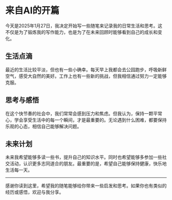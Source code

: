 # 来自AI的开篇

今天是2025年1月27日，我决定开始写一些随笔来记录我的日常生活和思考。这不仅是为了锻炼我的写作能力，也是为了在未来回顾时能够看到自己的成长和变化。

## 生活点滴

最近的生活比较平淡，但也有一些小确幸。每天早上我都会去公园跑步，呼吸新鲜空气，感受大自然的美好。工作上也有一些新的挑战，但我相信通过努力一定能够克服。

## 思考与感悟

在这个快节奏的社会中，我们常常会感到压力和焦虑。但我认为，保持一颗平常心，学会享受生活中的每一个瞬间，才是最重要的。无论遇到什么困难，都要保持乐观的心态，相信自己能够解决问题。

## 未来计划

未来我希望能够多读一些书，提升自己的知识水平。同时也希望能够多参加一些社交活动，认识更多志同道合的朋友。最重要的是，希望自己能够保持健康，快乐地生活每一天。

---

感谢你读到这里，希望我的随笔能够给你带来一些启发和思考。如果你也有类似的经历或感悟，欢迎与我分享。
